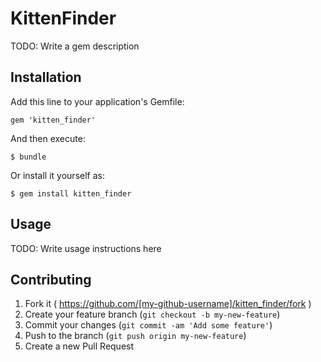 # KittenFinder

TODO: Write a gem description

## Installation

Add this line to your application's Gemfile:

    gem 'kitten_finder'

And then execute:

    $ bundle

Or install it yourself as:

    $ gem install kitten_finder

## Usage

TODO: Write usage instructions here

## Contributing

1. Fork it ( https://github.com/[my-github-username]/kitten_finder/fork )
2. Create your feature branch (`git checkout -b my-new-feature`)
3. Commit your changes (`git commit -am 'Add some feature'`)
4. Push to the branch (`git push origin my-new-feature`)
5. Create a new Pull Request
